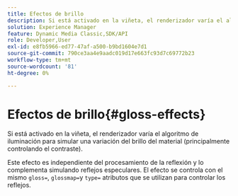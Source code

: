 ```yaml
---
title: Efectos de brillo
description: Si está activado en la viñeta, el renderizador varía el algoritmo de iluminación para simular una variación del brillo del material (principalmente controlando el contraste).
solution: Experience Manager
feature: Dynamic Media Classic,SDK/API
role: Developer,User
exl-id: e8fb5966-ed77-47af-a500-b9bd1604e7d1
source-git-commit: 790ce3aa4e9aadc019d17e663fc93d7c69772b23
workflow-type: tm+mt
source-wordcount: '81'
ht-degree: 0%

---
```


# Efectos de brillo{#gloss-effects}

Si está activado en la viñeta, el renderizador varía el algoritmo de iluminación para simular una variación del brillo del material (principalmente controlando el contraste).

Este efecto es independiente del procesamiento de la reflexión y lo complementa simulando reflejos especulares. El efecto se controla con el mismo `gloss=`, `glossmap=`y `type=` atributos que se utilizan para controlar los reflejos.

